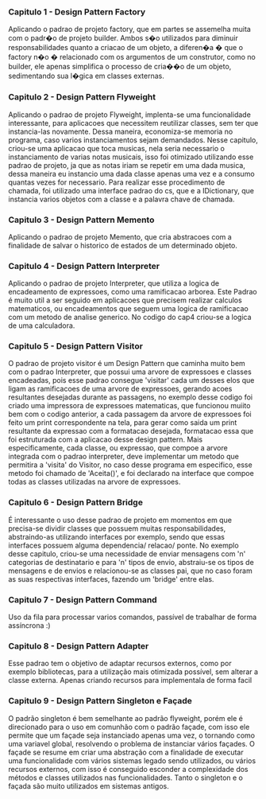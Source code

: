 ### Capitulo 1 - Design Pattern Factory

Aplicando o padrao de projeto factory, que em partes se assemelha muita com o padr�o de projeto builder. Ambos s�o utilizados para diminuir responsabilidades quanto a criacao de um objeto, a diferen�a � que o factory n�o � relacionado com os argumentos de um construtor, como no builder, ele apenas simplifica o processo de cria��o de um objeto, sedimentando sua l�gica em classes externas.

### Capitulo 2 - Design Pattern Flyweight

Aplicando o padrao de projeto Flyweight, implenta-se uma funcionalidade interessante, para aplicacoes que necessitem reutilizar classes, sem ter que instancia-las novamente. Dessa maneira, economiza-se memoria no programa, caso varios instanciamentos sejam demandados. Nesse capitulo, criou-se uma aplicacao que toca musicas, nela seria necessario o instanciamento de varias notas musicais, isso foi otimizado utilizando esse padrao de projeto, ja que as notas iriam se repetir em uma dada musica, dessa maneira eu instancio uma dada classe apenas uma vez e a consumo quantas vezes for necessario. Para realizar esse procedimento de chamada, foi utilizado uma interface padrao do cs, que e a IDictionary, que instancia varios objetos com a classe e a palavra chave de chamada.

### Capitulo 3 - Design Pattern Memento

Aplicando o padrao de projeto Memento, que cria abstracoes com a finalidade de salvar o historico de estados de um determinado objeto.

### Capitulo 4 - Design Pattern Interpreter

Aplicando o padrao de projeto Interpreter, que utiliza a logica de encadeamento de expressoes, como uma ramificacao arborea. Este Padrao é muito util a ser seguido em aplicacoes que precisem realizar calculos matematicos, ou encadeamentos que seguem uma logica de ramificacao com um metodo de analise generico. No codigo do cap4 criou-se a logica de uma calculadora.

### Capitulo 5 - Design Pattern Visitor

O padrao de projeto visitor é um Design Pattern que caminha muito bem com o padrao Interpreter, que possui uma arvore de expressoes e classes encadeadas, pois esse padrao consegue 'visitar' cada um desses elos que ligam as ramificacoes de uma arvore de expressoes, gerando acoes resultantes desejadas durante as passagens, no exemplo desse codigo foi criado uma impressora de expressoes matematicas, que funcionou muiito bem com o codigo anterior, a cada passagem da arvore de expressoes foi feito um print correspondente na tela, para gerar como saida um print resultante da expressao com a formatacao desejada, formatacao essa que foi estruturada com a aplicacao desse design pattern.
Mais especificamente, cada classe, ou expressao, que compoe a arvore integrada com o padrao interpreter, deve implementar um metodo que permitira a 'visita' do Visitor, no caso desse programa em especifico, esse metodo foi chamado de 'Aceita()', e foi declarado na interface que compoe todas as classes utilizadas na arvore de expressoes.

### Capitulo 6 - Design Pattern Bridge

É interessante o uso desse padrao de projeto em momentos em que precisa-se dividir classes que possuem muitas responsabilidades, abstraindo-as utilizando interfaces por exemplo, sendo que essas interfaces possuem alguma dependencia/ relacao/ ponte. No exemplo desse capitulo, criou-se uma necessidade de enviar mensagens com 'n' categorias de destinatario e para 'n' tipos de envio, abstraiu-se os tipos de mensagens e de envios e relacionou-se as classes pai, que no caso foram as suas respectivas interfaces, fazendo um 'bridge' entre elas.

### Capitulo 7 - Design Pattern Command

Uso da fila para processar varios comandos, passível de trabalhar de forma assíncrona :)

### Capitulo 8 - Design Pattern Adapter

Esse padrao tem o objetivo de adaptar recursos externos, como por exemplo bibliotecas, para a utilização mais otimizada possível, sem alterar a classe externa. Apenas criando recursos para implementala de forma facil

### Capitulo 9 - Design Pattern Singleton e Façade

O padrão singleton é bem semelhante ao padrão flyweight, porém ele é direcionado para o uso em comunhão com o padrão façade, com isso ele permite que um façade seja instanciado apenas uma vez, o tornando como uma variavel global, resolvendo o problema de instanciar vários façades. O façade se resume em criar uma abstração com a finalidade de executar uma funcionalidade com vários sistemas legado sendo utilizados, ou vários recursos externos, com isso é conseguido esconder a complexidade dos métodos e classes utilizados nas funcionalidades. Tanto o singleton e o façada são muito utilizados em sistemas antigos.

